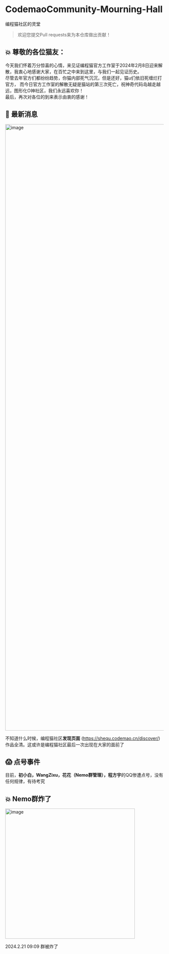 # CodemaoCommunity-Mourning-Hall
编程猫社区的灵堂

> 欢迎您提交Pull requests来为本仓库做出贡献！

## 💥 尊敬的各位猫友：
今天我们怀着万分惊喜的心情，来见证编程猫官方工作室于2024年2月8日迎来解散，我衷心地感谢大家，在百忙之中来到这里，与我们一起见证历史。  
尽管去年官方们都纷纷趋势，你猫内部死气沉沉，但是还好，猫u们依旧死缠烂打官方， 而今日官方工作室的解散无疑是猫站的第三次死亡，祝神奇代码岛越走越远，图形化O神社区，我们永远喜欢你！  
最后，再次对各位的到来表示由衷的感谢！  

## 📢 最新消息

<img width="1920" alt="image" src="https://github.com/CodemaoCommunityHistory/CodemaoCommunity-Mourning-Hall/assets/131328257/4dd02a13-3cca-409c-b38f-3d6787b90bf4">


不知道什么时候，编程猫社区**发现页面** (https://shequ.codemao.cn/discover/) 作品全清。这或许是编程猫社区最后一次出现在大家的面前了

## 😱 点号事件

目前，**初小白，WangZixu，花花（Nemo群管理），程方宇**的QQ惨遭点号，没有任何规律，有待考究

## 💥 Nemo群炸了

<img width="412" alt="image" src="https://github.com/CodemaoCommunityHistory/CodemaoCommunity-Mourning-Hall/assets/131328257/c832fdf6-72c0-4483-a73e-a9f468f7d3eb">

2024.2.21 09:09 群被炸了
